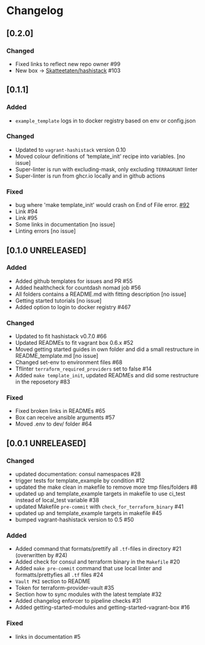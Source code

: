 # Changelog

## [0.2.0] 

### Changed
- Fixed links to reflect new repo owner #99
- New box -> [Skatteetaten/hashistack](https://app.vagrantup.com/Skatteetaten/boxes/hashistack) #103

## [0.1.1]

### Added
- `example_template` logs in to docker registry based on env or config.json

### Changed
- Updated to `vagrant-hashistack` version 0.10
- Moved colour definitions of ‘template_init’ recipe into variables. [no issue]
- Super-linter is run with excluding-mask, only excluding `TERRAGRUNT` linter
- Super-linter is run from ghcr.io locally and in github actions

### Fixed
- bug where 'make template_init' would crash on End of File error. [#92](https://github.com/Skatteetaten/vagrant-hashistack-template/issues/92)
- Link #94
- Link #95
- Some links in documentation [no issue]
- Linting errors [no issue]

## [0.1.0 UNRELEASED]

### Added
- Added github templates for issues and PR #55
- Added healthcheck for countdash nomad job #56
- All folders contains a README.md with fitting description [no issue]
- Getting started tutorials [no issue]
- Added option to login to docker registry #467

### Changed
- Updated to fit hashistack v0.7.0 #66
- Updated READMEs to fit vagrant box 0.6.x #52
- Moved getting started guides in own folder and did a small restructure in README_template.md [no issue]
- Changed set-env to environment files #68
- Tflinter `terraform_required_providers` set to false #14
- Added `make template_init`, updated READMEs and did some restructure in the reposetory #83

### Fixed
- Fixed broken links in READMEs #65
- Box can receive ansible arguments #57
- Moved .env to dev/ folder #64

## [0.0.1 UNRELEASED]

### Changed

- updated documentation: consul namespaces #28
- trigger tests for template_example by condition #12
- updated the make clean in makefile to remove more tmp files/folders #8
- updated up and template_example targets in makefile to use ci_test instead of local_test variable #38
- updated Makefile `pre-commit` with `check_for_terraform_binary` #41
- updated up and template_example targets in makefile #45
- bumped vagrant-hashistack version to 0.5 #50

### Added

- Added command that formats/prettify all `.tf`-files in directory #21 (overwritten by #24)
- Added check for consul and terraform binary in the `Makefile` #20
- Added `make pre-commit` command that use local linter and formatts/prettyfies all `.tf` files #24
- `Vault PKI` section to README
- Token for terraform-provider-vault #35
- Section how to sync modules with the latest template #32
- Added changelog enforcer to pipeline checks #31
- Added getting-started-modules and getting-started-vagrant-box #16

### Fixed

- links in documentation #5
